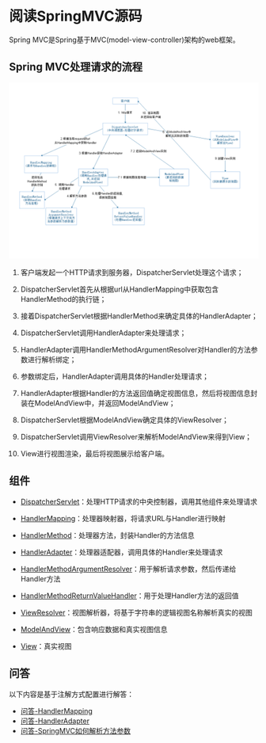 # 阅读SpringMVC源码

Spring MVC是Spring基于MVC(model-view-controller)架构的web框架。

## Spring MVC处理请求的流程

![流程图](processing-request-flow-2.png)

1. 客户端发起一个HTTP请求到服务器，DispatcherServlet处理这个请求；

2. DispatcherServlet首先从根据url从HandlerMapping中获取包含HandlerMethod的执行链；

3. 接着DispatcherServlet根据HandlerMethod来确定具体的HandlerAdapter；

4. DispatcherServlet调用HandlerAdapter来处理请求；

5. HandlerAdapter调用HandlerMethodArgumentResolver对Handler的方法参数进行解析绑定；

6. 参数绑定后，HandlerAdapter调用具体的Handler处理请求；

7. HandlerAdapter根据Handler的方法返回值确定视图信息，然后将视图信息封装在ModelAndView中，并返回ModelAndView；

8. DispatcherServlet根据ModelAndView确定具体的ViewResolver；

9. DispatcherServlet调用ViewResolver来解析ModelAndView来得到View；

10. View进行视图渲染，最后将视图展示给客户端。

## 组件

- [DispatcherServlet](DispatcherServlet.md)：处理HTTP请求的中央控制器，调用其他组件来处理请求

- [HandlerMapping](HandlerMapping.md)：处理器映射器，将请求URL与Handler进行映射

- [HandlerMethod](HandlerMethod.md)：处理器方法，封装Handler的方法信息

- [HandlerAdapter](HandlerAdapter.md)：处理器适配器，调用具体的Handler来处理请求

- [HandlerMethodArgumentResolver](HandlerMethodArgumentResolver.md)：用于解析请求参数，然后传递给Handler方法

- [HandlerMethodReturnValueHandler](HandlerMethodReturnValueHandler.md)：用于处理Handler方法的返回值

- [ViewResolver](ViewResolver.md)：视图解析器，将基于字符串的逻辑视图名称解析真实的视图

- [ModelAndView](ModelAndView.md)：包含响应数据和真实视图信息

- [View](View.md)：真实视图

## 问答

以下内容是基于注解方式配置进行解答：

- [问答-HandlerMapping](QA-HandlerMapping.md)
- [问答-HandlerAdapter](QA-HandlerAdapter.md)
- [问答-SpringMVC如何解析方法参数](QA-SpringMVC如何解析方法参数.md)
